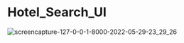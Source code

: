 # Hotel_Search_UI
![screencapture-127-0-0-1-8000-2022-05-29-23_29_26](https://user-images.githubusercontent.com/98349743/170884873-cd4cd20e-ab84-4d61-acca-93cc3093e4dc.png)
